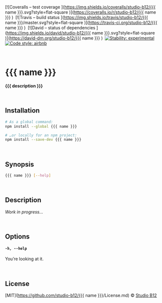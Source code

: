[![Coveralls – test coverage
](https://img.shields.io/coveralls/studio-b12/{{{ name }}}.svg?style=flat-square
)](https://coveralls.io/r/studio-b12/{{{ name }}}
) [![Travis – build status
](https://img.shields.io/travis/studio-b12/{{{ name }}}/master.svg?style=flat-square
)](https://travis-ci.org/studio-b12/{{{ name }}}
) [![David – status of dependencies
](https://img.shields.io/david/studio-b12/{{{ name }}}.svg?style=flat-square
)](https://david-dm.org/studio-b12/{{{ name }}}
) [![Stability: experimental
](https://img.shields.io/badge/stability-experimental-yellow.svg?style=flat-square
)](https://nodejs.org/api/documentation.html#documentation_stability_index
) [![Code style: airbnb
](https://img.shields.io/badge/code%20style-airbnb-777777.svg?style=flat-square)
](https://github.com/airbnb/javascript)




<a id="/"></a>&nbsp;

# {{{ name }}}

**{{{ description }}}**




<a id="/installation"></a>&nbsp;

## Installation

```sh
# As a global command:
npm install --global {{{ name }}}

# …or locally for an npm project:
npm install --save-dev {{{ name }}}
```




<a id="/synopsis"></a>&nbsp;

## Synopsis

```sh
{{{ name }}} [--help]
```




<a id="/description"></a>&nbsp;

## Description

*Work in progress…*




<a id="/options"></a>&nbsp;

## Options

<!-- @options start -->
#### `-h, --help`
You’re looking at it.
<!-- @options end -->




<a id="/license"></a>&nbsp;

## License

[MIT](https://github.com/studio-b12/{{{ name }}}/License.md) © [Studio B12](http://studio-b12.de)
